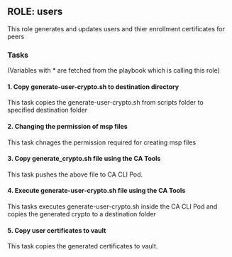 ## ROLE: users
This role generates and updates users and thier enrollment certificates for peers

### Tasks
(Variables with * are fetched from the playbook which is calling this role)
#### 1. Copy generate-user-crypto.sh to destination directory
This task copies the generate-user-crypto.sh from scripts folder to  specified destination folder

#### 2. Changing the permission of msp files
This task chnages the permission required for creating msp files

#### 3. Copy generate_crypto.sh file using the CA Tools
This task pushes the above file to CA CLI Pod.

#### 4. Execute generate-user-crypto.sh file using the CA Tools 
This tasks executes generate-user-crypto.sh inside the CA CLI Pod and copies the generated crypto to a destination folder

#### 5. Copy user certificates to vault
This task copies the generated certificates to vault.
